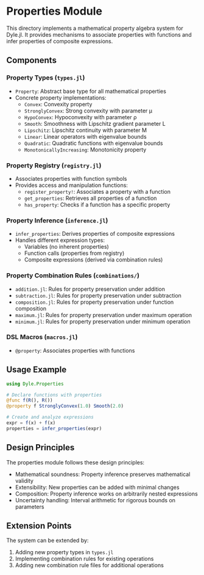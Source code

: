 # Properties Module

This directory implements a mathematical property algebra system for Dyle.jl. It provides mechanisms to associate properties with functions and infer properties of composite expressions.

## Components

### Property Types (`types.jl`)

- `Property`: Abstract base type for all mathematical properties
- Concrete property implementations:
  - `Convex`: Convexity property
  - `StronglyConvex`: Strong convexity with parameter μ
  - `HypoConvex`: Hypoconvexity with parameter ρ
  - `Smooth`: Smoothness with Lipschitz gradient parameter L
  - `Lipschitz`: Lipschitz continuity with parameter M
  - `Linear`: Linear operators with eigenvalue bounds
  - `Quadratic`: Quadratic functions with eigenvalue bounds
  - `MonotonicallyIncreasing`: Monotonicity property

### Property Registry (`registry.jl`)

- Associates properties with function symbols
- Provides access and manipulation functions:
  - `register_property!`: Associates a property with a function
  - `get_properties`: Retrieves all properties of a function
  - `has_property`: Checks if a function has a specific property

### Property Inference (`inference.jl`)

- `infer_properties`: Derives properties of composite expressions
- Handles different expression types:
  - Variables (no inherent properties)
  - Function calls (properties from registry)
  - Composite expressions (derived via combination rules)

### Property Combination Rules (`combinations/`)

- `addition.jl`: Rules for property preservation under addition
- `subtraction.jl`: Rules for property preservation under subtraction
- `composition.jl`: Rules for property preservation under function composition
- `maximum.jl`: Rules for property preservation under maximum operation
- `minimum.jl`: Rules for property preservation under minimum operation

### DSL Macros (`macros.jl`)

- `@property`: Associates properties with functions

## Usage Example

```julia
using Dyle.Properties

# Declare functions with properties
@func f(R(), R())
@property f StronglyConvex(1.0) Smooth(2.0)

# Create and analyze expressions
expr = f(x) + f(x)
properties = infer_properties(expr)
```

## Design Principles

The properties module follows these design principles:

- Mathematical soundness: Property inference preserves mathematical validity
- Extensibility: New properties can be added with minimal changes
- Composition: Property inference works on arbitrarily nested expressions
- Uncertainty handling: Interval arithmetic for rigorous bounds on parameters

## Extension Points

The system can be extended by:

1. Adding new property types in `types.jl`
2. Implementing combination rules for existing operations
3. Adding new combination rule files for additional operations
